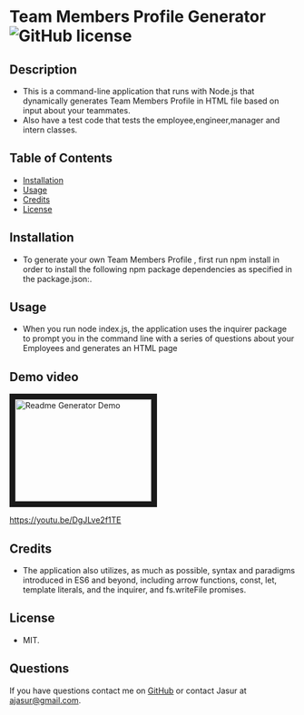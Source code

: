 # Team Members Profile Generator ![GitHub license](https://img.shields.io/github/license/Naereen/StrapDown.js.svg)
## Description 
* This is a command-line application that runs with Node.js that dynamically generates Team Members Profile in HTML file based on input about your teammates.
* Also have a test code that tests the employee,engineer,manager and intern classes.
## Table of Contents

* [Installation](#installation)
* [Usage](#usage)
* [Credits](#credits)
* [License](#license)

## Installation
* To generate your own Team Members Profile , first run npm install in order to install the following npm package dependencies as specified in the package.json:.
## Usage
* When you run node index.js, the application uses the inquirer package to prompt you in the command line with a series of questions about your Employees and generates an HTML page

## Demo video

<a href="https://youtu.be/DgJLve2f1TE
" target="_blank"><img src="http://img.youtube.com/vi/4TaGrdNMONI/0.jpg" 
alt="Readme Generator Demo" width="240" height="180" border="10" /></a>

https://youtu.be/DgJLve2f1TE


## Credits

* The application also utilizes, as much as possible, syntax and paradigms introduced in ES6 and beyond, including arrow functions, const, let, template literals, and the inquirer, and fs.writeFile promises.

## License

* MIT.


## Questions

If you have questions contact me on [GitHub](https://jamirov.github.io/) or contact Jasur at ajasur@gmail.com.

